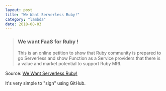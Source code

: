 ```yaml
---
layout: post
title: "We Want Serverless Ruby!"
category: "lambda"
date: 2018-08-03
---
```


> ### We want FaaS for Ruby !
>
> This is an online petition to show that Ruby community is prepared to go Serverless and show Function as a Service providers that there is a value and market potential to support Ruby MRI. 

Source: [We Want Serverless Ruby!](https://www.serverless-ruby.org/)

It's very simple to "sign" using GitHub.

